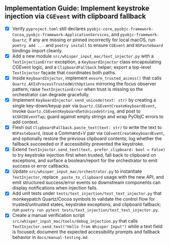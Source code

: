 ## Implementation Guide: Implement keystroke injection via `CGEvent` with clipboard fallback

- [x] Verify `pyproject.toml` still declares `pyobjc-core`, `pyobjc-framework-Cocoa`, `pyobjc-framework-ApplicationServices`, and `pyobjc-framework-Quartz`; if any are missing or pinned incorrectly for local macOS, run `poetry add ...` and `poetry install` to ensure `CGEvent` and `NSPasteboard` bindings import cleanly.
- [x] Add a new module `src/whisper_input_mac/text_injector.py` with a `TextInjectionError` exception, a `KeyboardInjector` class encapsulating CGEvent logic, and a `ClipboardFallback` helper; export a top-level `TextInjector` façade that coordinates both paths.
- [x] Inside `KeyboardInjector`, implement `ensure_trusted_access()` that calls `Quartz.AXIsProcessTrustedWithOptions` mirroring the focus observer pattern; raise `TextInjectionError` when trust is missing so the orchestrator can degrade gracefully.
- [x] Implement `KeyboardInjector.send_unicode(text: str)` by creating a single key-down/keyup pair via `Quartz.CGEventCreateKeyboardEvent`, invoke `Quartz.CGEventKeyboardSetUnicodeString`, and post to `kCGHIDEventTap`; guard against empty strings and wrap PyObjC errors to add context.
- [x] Flesh out `ClipboardFallback.paste_text(text: str)` to write the text to `NSPasteboard`, issue a Command+V pair via `CGEventCreateKeyboardEvent`, and optionally restore the previous clipboard contents; log whether the fallback succeeded or if accessibility prevented the keystroke.
- [x] Extend `TextInjector.send_text(text, prefer_clipboard: bool = False)` to try keystroke injection first when trusted, fall back to clipboard on exceptions, and surface a boolean/report for the orchestrator to emit success or error callbacks.
- [x] Update `src/whisper_input_mac/orchestrator.py` to instantiate `TextInjector`, replace `_paste_to_clipboard` usage with the new API, and emit structured success/error events so downstream components can display notifications when injection fails.
- [x] Add unit tests under `tests/text_injection/test_text_injector.py` that monkeypatch Quartz/Cocoa symbols to validate the control flow for trusted/untrusted states, keystroke exceptions, and clipboard fallback; run `poetry run pytest tests/text_injection/test_text_injector.py`.
- [x] Create a manual verification script `src/whisper_input_mac/tools/debug_injection.py` that calls `TextInjector.send_text("Hello from Whisper Input")` while a text field is focused; document the expected accessibility prompts and fallback behavior in `docs/manual-testing.md`.
